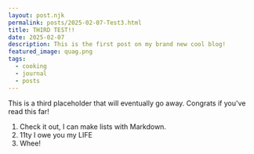 ```yaml
---
layout: post.njk
permalink: posts/2025-02-07-Test3.html
title: THIRD TEST!!
date: 2025-02-07
description: This is the first post on my brand new cool blog!
featured_image: quag.png
tags:
  - cooking
  - journal
  - posts
---
```

This is a third placeholder that will eventually go away. Congrats if you've read this far!

1. Check it out, I can make lists with Markdown.
2. 11ty I owe you my LIFE
3. Whee!